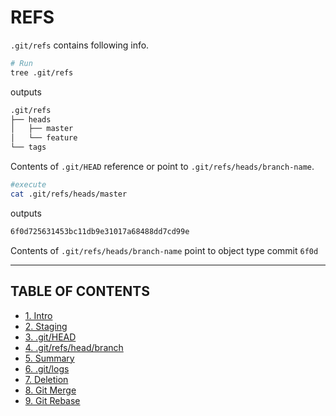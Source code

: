 # REFS

`.git/refs` contains following info.

```bash
# Run
tree .git/refs
```

outputs

```bash
.git/refs
├── heads
│   ├── master
│   └── feature
└── tags
```

Contents of `.git/HEAD` reference or point to `.git/refs/heads/branch-name`.

```bash
#execute
cat .git/refs/heads/master
```

outputs

```txt
6f0d725631453bc11db9e31017a68488dd7cd99e
```

Contents of `.git/refs/heads/branch-name` point to object type commit `6f0d`

---

## TABLE OF CONTENTS

- [1. Intro](README.md)
- [2. Staging](2.Staging.md)
- [3. .git/HEAD](3.HEAD.md)
- [4. .git/refs/head/branch](4.refs.md)
- [5. Summary](5.Summary.md)
- [6. .git/logs](6.Logs.md)
- [7. Deletion](7.Deletion.md)
- [8. Git Merge](8.Merge.md)
- [9. Git Rebase](9.Rebase.md)
